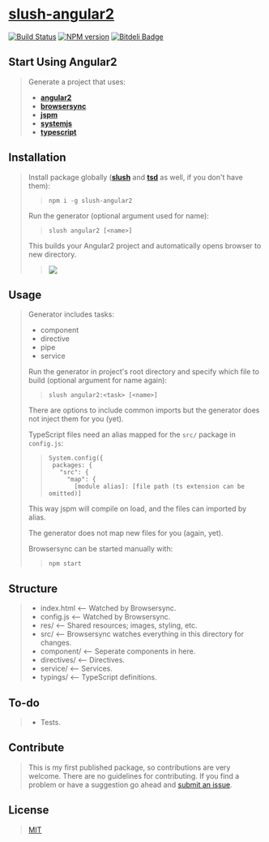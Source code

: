 [slush-angular2](https://www.npmjs.com/package/slush-angular2)
==============

[![Build Status](https://travis-ci.org/TheVelourFog/slush-angular2.svg?branch=master)](https://travis-ci.org/TheVelourFog/slush-angular2) [![NPM version](https://badge-me.herokuapp.com/api/npm/slush-angular2.png)](http://badges.enytc.com/for/npm/slush-angular2) [![Bitdeli Badge](https://d2weczhvl823v0.cloudfront.net/TheVelourFog/slush-angular2/trend.png)](https://bitdeli.com/free "Bitdeli Badge")

## Start Using Angular2
>Generate a project that uses:
>* **[angular2](https://www.npmjs.com/package/angular2)**
>* **[browsersync](https://www.npmjs.com/package/browser-sync)**
>* **[jspm](https://www.jspm.io)**
>* **[systemjs](https://www.npmjs.com/package/systemjs)**
>* **[typescript](https://typescriptlang.org)**

## Installation
>Install package globally (**[slush](https://www.npmjs.com/package/slush)** and **[tsd](https://www.npmjs.com/package/tsd)** as well, if you don't have them):
>>`npm i -g slush-angular2`
>
>Run the generator (optional argument used for name):
>>`slush angular2 [<name>]`
>
>This builds your Angular2 project and automatically opens browser to new directory. 
>
>>![](http://i.imgur.com/85O2cvX.gif)

## Usage
>Generator includes tasks:
>* component
>* directive
>* pipe
>* service
>
>Run the generator in project's root directory and specify which file to build (optional argument for name again):
>>`slush angular2:<task> [<name>]`
>
>There are options to include common imports but the generator does not inject them for you (yet).
>
>TypeScript files need an alias mapped for the `src/` package  in `config.js`:
>>```
>>System.config({
>>	packages: {
>>	  "src": {
>>	    "map": {
>>	      [module alias]: [file path (ts extension can be omitted)]
>>```
>This way jspm will compile on load, and the files can imported by alias.
>
>The generator does not map new files for you (again, yet).
>
>Browsersync can be started manually with:
>>`npm start`

## Structure

>* index.html  <-- Watched by Browsersync.
>* config.js  <-- Watched by Browsersync.
>* res/  <-- Shared resources; images, styling, etc.
>* src/  <-- Browsersync watches everything in this directory for changes.
>  * component/  <-- Seperate components in here.
>  * directives/  <-- Directives.
>  * service/  <-- Services.
>* typings/  <-- TypeScript definitions.

## To-do
	
>* Tests.

## Contribute

>This is my first published package, so contributions are very welcome. There are no guidelines for contributing. If you find a problem or have a suggestion go ahead and [submit an issue](https://github.com/thevelourfog/slush-angular2/issues).

## License

>[MIT](https://github.com/thevelourfog/slush-angular2/blob/master/LICENSE)


